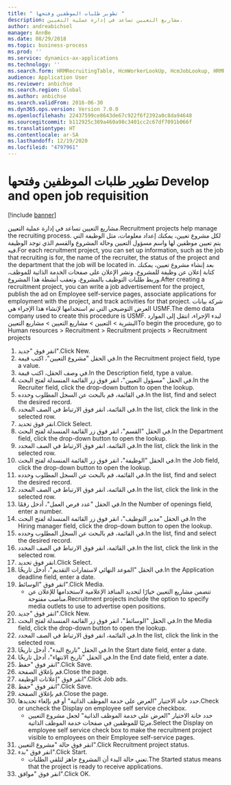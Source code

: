 ```yaml
---
title: " تطوير طلبات الموظفين وفتحها "
description: مشاريع التعيين تساعد في إدارة عملية التعيين.
author: andreabichsel
manager: AnnBe
ms.date: 08/29/2018
ms.topic: business-process
ms.prod: ''
ms.service: dynamics-ax-applications
ms.technology: ''
ms.search.form: HRMRecruitingTable, HcmWorkerLookUp, HcmJobLookup, HRMRecruitingMedia, HRMRecruitingJobAd
audience: Application User
ms.reviewer: anbichse
ms.search.region: Global
ms.author: anbichse
ms.search.validFrom: 2016-06-30
ms.dyn365.ops.version: Version 7.0.0
ms.openlocfilehash: 22437599ce8643de67c922f6f2392a0c8da94648
ms.sourcegitcommit: b112925c389a460a98c3401cc2c67df7091b066f
ms.translationtype: HT
ms.contentlocale: ar-SA
ms.lasthandoff: 12/19/2020
ms.locfileid: "4797961"
---
```

# <a name="develop-and-open-job-requisition"></a><span data-ttu-id="ed9d5-103"> تطوير طلبات الموظفين وفتحها </span><span class="sxs-lookup"><span data-stu-id="ed9d5-103">Develop and open job requisition</span></span>

[!include [banner](../../includes/banner.md)]

<span data-ttu-id="ed9d5-104">مشاريع التعيين تساعد في إدارة عملية التعيين.</span><span class="sxs-lookup"><span data-stu-id="ed9d5-104">Recruitment projects help manage the recruiting process.</span></span> <span data-ttu-id="ed9d5-105">لكل مشروع تعيين، يمكنك إعداد معلومات، مثل الوظيفة التي يتم تعيين موظفين لها واسم مسؤول التعيين‬ وحالة المشروع والقسم الذي توجد الوظيفة فيه.</span><span class="sxs-lookup"><span data-stu-id="ed9d5-105">For each recruitment project, you can set up information, such as the job that recruiting is for, the name of the recruiter, the status of the project and the department that the job will be located in.</span></span> <span data-ttu-id="ed9d5-106">بعد إنشاء مشروع تعيين، يمكنك كتابة إعلان عن وظيفة للمشروع، ونشر الإعلان على صفحات الخدمة الذاتية للموظف، وربط طلبات التوظيف بالمشروع، وتعقب أنشطة هذا المشروع.</span><span class="sxs-lookup"><span data-stu-id="ed9d5-106">After creating a recruitment project, you can write a job advertisement for the project, publish the ad on Employee self-service pages, associate applications for employment with the project, and track activities for that project.</span></span> <span data-ttu-id="ed9d5-107">شركة بيانات العرض التوضيحي التي تم استخدامها لإنشاء هذا الإجراء هي USMF.</span><span class="sxs-lookup"><span data-stu-id="ed9d5-107">The demo data company used to create this procedure is USMF.</span></span> <span data-ttu-id="ed9d5-108">لبدء الإجراء، انتقل إلى الموارد البشرية > التعيين > مشاريع التعيين > مشاريع التعيين</span><span class="sxs-lookup"><span data-stu-id="ed9d5-108">To begin the procedure, go to Human resources > Recruitment > Recruitment projects > Recruitment projects</span></span>

1. <span data-ttu-id="ed9d5-109">انقر فوق "جديد".</span><span class="sxs-lookup"><span data-stu-id="ed9d5-109">Click New.</span></span>
2. <span data-ttu-id="ed9d5-110">في الحقل "مشروع التعيين"، اكتب قيمة.</span><span class="sxs-lookup"><span data-stu-id="ed9d5-110">In the Recruitment project field, type a value.</span></span>
3. <span data-ttu-id="ed9d5-111">في وصف الحقل، اكتب قيمة.</span><span class="sxs-lookup"><span data-stu-id="ed9d5-111">In the Description field, type a value.</span></span>
4. <span data-ttu-id="ed9d5-112">في الحقل "مسؤول التعيين"، انقر فوق زر القائمة المنسدلة لفتح البحث.</span><span class="sxs-lookup"><span data-stu-id="ed9d5-112">In the Recruiter field, click the drop-down button to open the lookup.</span></span>
5. <span data-ttu-id="ed9d5-113">في القائمة، قم بالبحث عن السجل المطلوب وحدده.</span><span class="sxs-lookup"><span data-stu-id="ed9d5-113">In the list, find and select the desired record.</span></span>
6. <span data-ttu-id="ed9d5-114">في القائمة، انقر فوق الارتباط في الصف المحدد.</span><span class="sxs-lookup"><span data-stu-id="ed9d5-114">In the list, click the link in the selected row.</span></span>
7. <span data-ttu-id="ed9d5-115">انقر فوق تحديد.</span><span class="sxs-lookup"><span data-stu-id="ed9d5-115">Click Select.</span></span>
8. <span data-ttu-id="ed9d5-116">في الحقل "القسم"، انقر فوق زر القائمة المنسدلة لفتح البحث.</span><span class="sxs-lookup"><span data-stu-id="ed9d5-116">In the Department field, click the drop-down button to open the lookup.</span></span>
9. <span data-ttu-id="ed9d5-117">في القائمة، انقر فوق الارتباط في الصف المحدد.</span><span class="sxs-lookup"><span data-stu-id="ed9d5-117">In the list, click the link in the selected row.</span></span>
10. <span data-ttu-id="ed9d5-118">في الحقل "الوظيفة"، انقر فوق زر القائمة المنسدلة لفتح البحث.</span><span class="sxs-lookup"><span data-stu-id="ed9d5-118">In the Job field, click the drop-down button to open the lookup.</span></span>
11. <span data-ttu-id="ed9d5-119">في القائمة، قم بالبحث عن السجل المطلوب وحدده.</span><span class="sxs-lookup"><span data-stu-id="ed9d5-119">In the list, find and select the desired record.</span></span>
12. <span data-ttu-id="ed9d5-120">في القائمة، انقر فوق الارتباط في الصف المحدد.</span><span class="sxs-lookup"><span data-stu-id="ed9d5-120">In the list, click the link in the selected row.</span></span>
13. <span data-ttu-id="ed9d5-121">في الحقل "عدد فرص العمل‬"، أدخل رقمًا.</span><span class="sxs-lookup"><span data-stu-id="ed9d5-121">In the Number of openings field, enter a number.</span></span>
14. <span data-ttu-id="ed9d5-122">في الحقل "مدير التوظيف‬"، انقر فوق زر القائمة المنسدلة لفتح البحث.</span><span class="sxs-lookup"><span data-stu-id="ed9d5-122">In the Hiring manager field, click the drop-down button to open the lookup.</span></span>
15. <span data-ttu-id="ed9d5-123">في القائمة، قم بالبحث عن السجل المطلوب وحدده.</span><span class="sxs-lookup"><span data-stu-id="ed9d5-123">In the list, find and select the desired record.</span></span>
16. <span data-ttu-id="ed9d5-124">في القائمة، انقر فوق الارتباط في الصف المحدد.</span><span class="sxs-lookup"><span data-stu-id="ed9d5-124">In the list, click the link in the selected row.</span></span>
17. <span data-ttu-id="ed9d5-125">انقر فوق تحديد.</span><span class="sxs-lookup"><span data-stu-id="ed9d5-125">Click Select.</span></span>
18. <span data-ttu-id="ed9d5-126">في الحقل "الموعد النهائي لاستمارات التقديم‬"، أدخل تاريخًا.</span><span class="sxs-lookup"><span data-stu-id="ed9d5-126">In the Application deadline field, enter a date.</span></span>
19. <span data-ttu-id="ed9d5-127">انقر فوق "الوسائط‬".</span><span class="sxs-lookup"><span data-stu-id="ed9d5-127">Click Media.</span></span>
    * <span data-ttu-id="ed9d5-128">تتضمن مشاريع التعيين خيارًا لتحديد المنافذ الإعلامية لاستخدامها للإعلان عن مناصب مفتوحة.</span><span class="sxs-lookup"><span data-stu-id="ed9d5-128">Recruitment projects include the option to specify media outlets to use to advertise open positions.</span></span>  
20. <span data-ttu-id="ed9d5-129">انقر فوق "جديد".</span><span class="sxs-lookup"><span data-stu-id="ed9d5-129">Click New.</span></span>
21. <span data-ttu-id="ed9d5-130">في الحقل "الوسائط"، انقر فوق زر القائمة المنسدلة لفتح البحث.</span><span class="sxs-lookup"><span data-stu-id="ed9d5-130">In the Media field, click the drop-down button to open the lookup.</span></span>
22. <span data-ttu-id="ed9d5-131">في القائمة، انقر فوق الارتباط في الصف المحدد.</span><span class="sxs-lookup"><span data-stu-id="ed9d5-131">In the list, click the link in the selected row.</span></span>
23. <span data-ttu-id="ed9d5-132">في الحقل "تاريخ البدء"، أدخل تاريخًا.</span><span class="sxs-lookup"><span data-stu-id="ed9d5-132">In the Start date field, enter a date.</span></span>
24. <span data-ttu-id="ed9d5-133">في الحقل "تاريخ الانتهاء"، أدخل تاريخًا.</span><span class="sxs-lookup"><span data-stu-id="ed9d5-133">In the End date field, enter a date.</span></span>
25. <span data-ttu-id="ed9d5-134">انقر فوق "حفظ".</span><span class="sxs-lookup"><span data-stu-id="ed9d5-134">Click Save.</span></span>
26. <span data-ttu-id="ed9d5-135">قم بإغلاق الصفحة.</span><span class="sxs-lookup"><span data-stu-id="ed9d5-135">Close the page.</span></span>
27. <span data-ttu-id="ed9d5-136">انقر فوق "إعلانات الوظيفة".</span><span class="sxs-lookup"><span data-stu-id="ed9d5-136">Click Job ads.</span></span>
28. <span data-ttu-id="ed9d5-137">انقر فوق "حفظ".</span><span class="sxs-lookup"><span data-stu-id="ed9d5-137">Click Save.</span></span>
29. <span data-ttu-id="ed9d5-138">قم بإغلاق الصفحة.</span><span class="sxs-lookup"><span data-stu-id="ed9d5-138">Close the page.</span></span>
30. <span data-ttu-id="ed9d5-139">حدد خانة الاختيار "العرض على خدمة الموظف الذاتية‬" أو قم بإلغاء تحديدها.</span><span class="sxs-lookup"><span data-stu-id="ed9d5-139">Check or uncheck the Display on employee self service checkbox.</span></span>
    * <span data-ttu-id="ed9d5-140">حدد خانة الاختيار "العرض على خدمة الموظف الذاتية‬" لجعل مشروع التعيين مرئيًا للموظفين في صفحات خدمة الموظف الذاتية‬.</span><span class="sxs-lookup"><span data-stu-id="ed9d5-140">Select the Display on employee self service check box to make the recruitment project visible to employees on their Employee self-service pages.</span></span>  
31. <span data-ttu-id="ed9d5-141">انقر فوق حالة "مشروع التعيين".</span><span class="sxs-lookup"><span data-stu-id="ed9d5-141">Click Recruitment project status.</span></span>
32. <span data-ttu-id="ed9d5-142">انقر فوق "بدء".</span><span class="sxs-lookup"><span data-stu-id="ed9d5-142">Click Start.</span></span>
    * <span data-ttu-id="ed9d5-143">تعني حالة البدء أن المشروع جاهز لتلقي الطلبات.</span><span class="sxs-lookup"><span data-stu-id="ed9d5-143">The Started status means that the project is ready to receive applications.</span></span>  
33. <span data-ttu-id="ed9d5-144">انقر فوق "موافق".</span><span class="sxs-lookup"><span data-stu-id="ed9d5-144">Click OK.</span></span>

